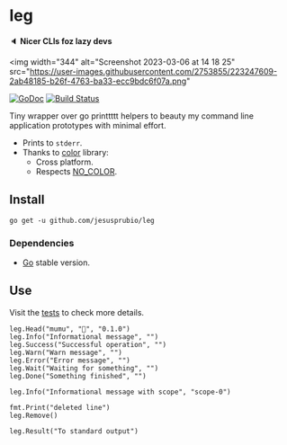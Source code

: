 # leg

🔈 **Nicer CLIs foz lazy devs**

<img
  width="344" alt="Screenshot 2023-03-06 at 14 18 25"
  src="https://user-images.githubusercontent.com/2753855/223247609-2ab48185-b26f-4763-ba33-ecc9bdc6f07a.png"
>

[![GoDoc][doc-img]][doc] [![Build Status][ci-img]][ci]

Tiny wrapper over go printtttt helpers to beauty my command line application
prototypes with minimal effort.

- Prints to `stderr`.
- Thanks to [color](https://github.com/fatih/color) library:
  - Cross platform.
  - Respects [NO_COLOR](https://no-color.org).

## Install

```sg
go get -u github.com/jesusprubio/leg
```

### Dependencies

- [Go](https://go.dev/doc/install) stable version.

## Use

Visit the [tests](leg_test.go) to check more details.

```golang
leg.Head("mumu", "🐘", "0.1.0")
leg.Info("Informational message", "")
leg.Success("Successful operation", "")
leg.Warn("Warn message", "")
leg.Error("Error message", "")
leg.Wait("Waiting for something", "")
leg.Done("Something finished", "")

leg.Info("Informational message with scope", "scope-0")

fmt.Print("deleted line")
leg.Remove()

leg.Result("To standard output")
```

[doc-img]: https://pkg.go.dev/badge/github.com/jesusprubio/leg
[doc]: https://pkg.go.dev/github.com/jesusprubio/leg
[ci-img]: https://github.com/jesusprubio/leg/workflows/CI/badge.svg
[ci]: https://github.com/jesusprubio/leg/workflows/go.yml
